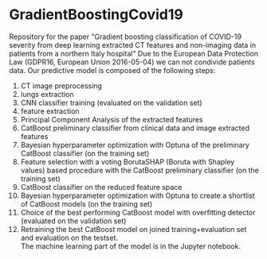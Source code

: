 # GradientBoostingCovid19
Repository for the paper "Gradient boosting classification of COVID-19 severity from deep learning extracted CT features and non-imaging data in patients from a northern Italy hospital"
Due to the European Data Protection Law (GDPR16, European Union 2016-05-04) we can not condivide patients data.
Our predictive model is composed of the following steps:
1) CT image preprocessing
2) lungs extraction
3) CNN classifier training (evaluated on the validation set)
4) feature extraction
5) Principal Component Analysis of the extracted features
6) CatBoost preliminary classifier from clinical data and image extracted features 
7) Bayesian hyperparameter optimization with Optuna of the preliminary CatBoost classifier (on the training set)
8) Feature selection with a voting BorutaSHAP (Boruta with Shapley values) based procedure with the CatBoost preliminary classifier (on the training set)
9) CatBoost classifier on the reduced feature space
10) Bayesian hyperparameter optimization with Optuna to create a shortlist of CatBoost models (on the training set)
11) Choice of the best performing CatBoost model with overfitting detector (evaluated on the validation set)
12) Retraining the best CatBoost model on joined training+evaluation set and evaluation on the testset.  
The machine learning part of the model is in the Jupyter notebook.

